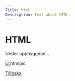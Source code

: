 ```yaml
---
Title: html
Description: Text about HTML.
---
```


HTML
=============

Under uppbyggnad...

![htmlpic](%assets_url%/img/html.png)

<a href="%base_url%?/technology">Tillbaka</a></td>
